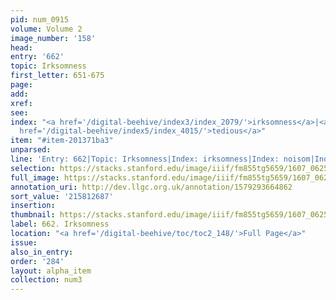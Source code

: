```yaml
---
pid: num_0915
volume: Volume 2
image_number: '158'
head:
entry: '662'
topic: Irksomness
first_letter: 651-675
page:
add:
xref:
see:
index: "<a href='/digital-beehive/index3/index_2079/'>irksomness</a>|<a href='/digital-beehive/index3/index_2679/'>noisom</a>|<a
  href='/digital-beehive/index5/index_4015/'>tedious</a>"
item: "#item-201371ba3"
unparsed:
line: 'Entry: 662|Topic: Irksomness|Index: irksomness|Index: noisom|Index: tedious|#item-201371ba3'
selection: https://stacks.stanford.edu/image/iiif/fm855tg5659/1607_0625/878,2687,2818,465/full/0/default.jpg
full_image: https://stacks.stanford.edu/image/iiif/fm855tg5659/1607_0625/full/full/0/default.jpg
annotation_uri: http://dev.llgc.org.uk/annotation/1579293664862
sort_value: '215812687'
insertion:
thumbnail: https://stacks.stanford.edu/image/iiif/fm855tg5659/1607_0625/878,2687,600,180/250,/0/default.jpg
label: 662. Irksomness
location: "<a href='/digital-beehive/toc/toc2_148/'>Full Page</a>"
issue:
also_in_entry:
order: '284'
layout: alpha_item
collection: num3
---
```

